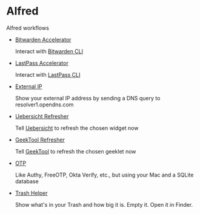 # Alfred

Alfred workflows

- [Bitwarden Accelerator](https://github.com/ajrosen/Bitwarden-Accelerator)

  Interact with [Bitwarden CLI](https://bitwarden.com/help/cli/)

- [LastPass Accelerator](https://github.com/ajrosen/Alfred/tree/master/LastPass%20Accelerator)

  Interact with [LastPass CLI](https://github.com/lastpass/lastpass-cli)

- [External IP](https://github.com/ajrosen/Alfred/tree/master/External%20IP)

  Show your external IP address by sending a DNS query to resolver1.opendns.com

- [Uebersicht Refresher](https://github.com/ajrosen/Alfred/tree/master/Uebersicht%20Refresher)

  Tell [Uebersicht](https://github.com/felixhageloh/uebersicht) to refresh the chosen widget now

- [GeekTool Refresher](https://github.com/ajrosen/Alfred/tree/master/GeekTool%20Refresher)

  Tell [GeekTool](https://www.tynsoe.org/geektool/) to refresh the chosen geeklet now

- [OTP](https://github.com/ajrosen/Alfred/tree/master/OTP)

  Like Authy, FreeOTP, Okta Verify, etc., but using your Mac and a SQLite database

- [Trash Helper](https://github.com/ajrosen/Alfred/tree/master/Trash%20Helper)

  Show what's in your Trash and how big it is.  Empty it.  Open it in Finder.
